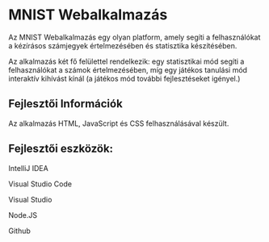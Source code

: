 # MNIST Webalkalmazás
Az MNIST Webalkalmazás egy olyan platform, amely segíti a felhasználókat a kézírásos számjegyek értelmezésében és statisztika készítésében. 

Az alkalmazás két fő felülettel rendelkezik: egy statisztikai mód segíti a felhasználókat a számok értelmezésében, míg egy játékos tanulási mód interaktív kihívást kínál (a játékos mód további fejlesztéseket igényel.)

## Fejlesztői Információk

Az alkalmazás HTML, JavaScript és CSS felhasználásával készült.

## Fejlesztői eszközök:

IntelliJ IDEA

Visual Studio Code

Visual Studio

Node.JS

Github


